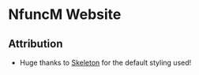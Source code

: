 # NfuncM Website

## Attribution

* Huge thanks to [Skeleton](https://github.com/dhg/Skeleton) for the default styling used!

